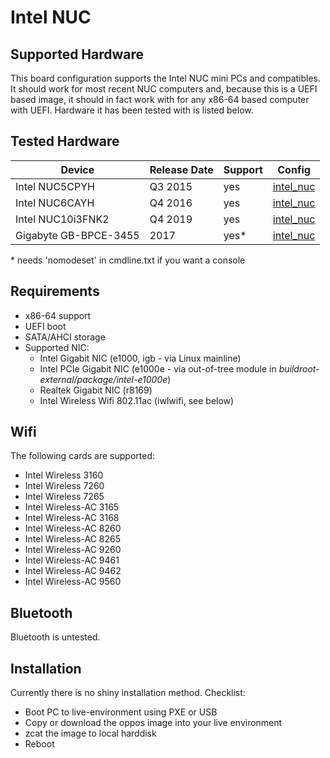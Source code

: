 # Intel NUC

## Supported Hardware

This board configuration supports the Intel NUC mini PCs and compatibles. It should work for most recent NUC computers and, because this is a UEFI based image, it should in fact work with for any x86-64 based computer with UEFI. Hardware it has been tested with is listed below.

## Tested Hardware

| Device                | Release Date | Support | Config      |
|-----------------------|--------------|---------|-------------|
| Intel NUC5CPYH        | Q3 2015      | yes     | [intel_nuc](../../../buildroot-external/configs/intel_nuc_defconfig) |
| Intel NUC6CAYH        | Q4 2016      | yes     | [intel_nuc](../../../buildroot-external/configs/intel_nuc_defconfig) |
| Intel NUC10i3FNK2     | Q4 2019      | yes     | [intel_nuc](../../../buildroot-external/configs/intel_nuc_defconfig) |
| Gigabyte GB-BPCE-3455 | 2017         | yes*    | [intel_nuc](../../../buildroot-external/configs/intel_nuc_defconfig) |

\* needs 'nomodeset' in cmdline.txt if you want a console


## Requirements

- x86-64 support
- UEFI boot
- SATA/AHCI storage
- Supported NIC:
  - Intel Gigabit NIC (e1000, igb - via Linux mainline)
  - Intel PCIe Gigabit NIC (e1000e - via out-of-tree module in *buildroot-external/package/intel-e1000e*)
  - Realtek Gigabit NIC (r8169)
  - Intel Wireless Wifi 802.11ac (iwlwifi, see below)

## Wifi

The following cards are supported:

- Intel Wireless 3160
- Intel Wireless 7260
- Intel Wireless 7265
- Intel Wireless-AC 3165
- Intel Wireless-AC 3168
- Intel Wireless-AC 8260
- Intel Wireless-AC 8265
- Intel Wireless-AC 9260
- Intel Wireless-AC 9461
- Intel Wireless-AC 9462
- Intel Wireless-AC 9560

## Bluetooth

Bluetooth is untested.

## Installation

Currently there is no shiny installation method. Checklist:
- Boot PC to live-environment using PXE or USB
- Copy or download the oppos image into your live environment
- zcat the image to local harddisk
- Reboot
